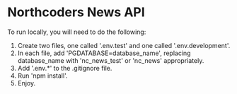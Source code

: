 # Northcoders News API

To run locally, you will need to do the following:
1. Create two files, one called '.env.test' and one called '.env.development'.
2. In each file, add 'PGDATABASE=database_name', replacing database_name with 'nc_news_test' or 'nc_news' appropriately.
3. Add '.env.*' to the .gitignore file.
4. Run 'npm install'.
5. Enjoy.